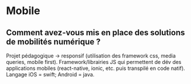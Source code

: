 # Mobile

## Comment avez-vous mis en place des solutions de mobilités numérique ?

Projet pédagogique -> responsif (utilisation des framework css, media queries, mobile first). Framework/librairies JS qui permettent de dév des applications mobiles (react-native, ionic, etc. puis transpilé en code natif). Langage iOS = swift; Android = java.
